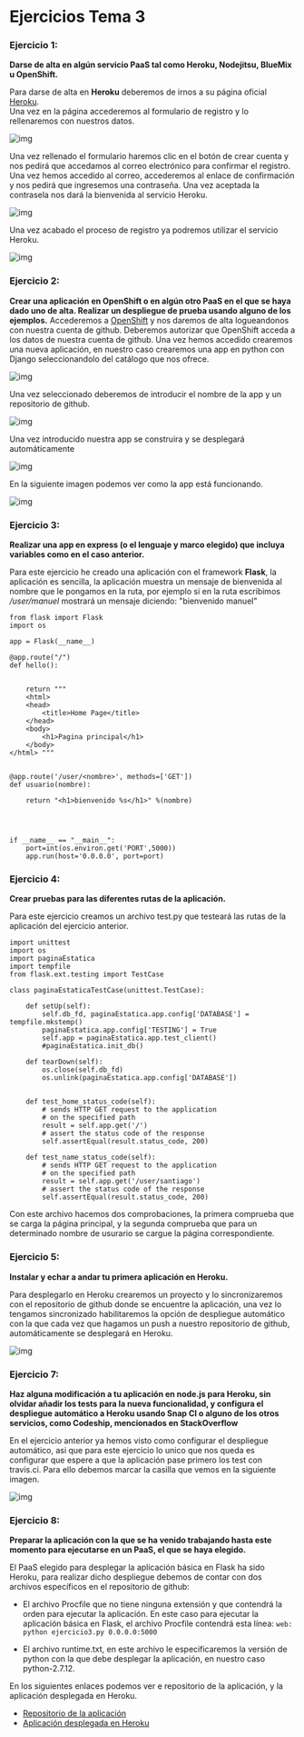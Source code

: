 # Ejercicios Tema 3

### Ejercicio 1:
**Darse de alta en algún servicio PaaS tal como Heroku, Nodejitsu, BlueMix u OpenShift.**

Para darse de alta en **Heroku** deberemos de irnos a su página oficial [Heroku](https://www.heroku.com).  
Una vez en la página accederemos al formulario de registro y lo rellenaremos con nuestros datos.

![img](https://github.com/manuelalonsobraojos/IV-Ejercicios/blob/master/Ejercicios-tema3/capturas/Captura2.PNG)

Una vez rellenado el formulario haremos clic en el botón de crear cuenta y nos pedirá que accedamos al correo electrónico para confirmar el registro.
Una vez hemos accedido al correo, accederemos al enlace de confirmación y nos pedirá que ingresemos una contraseña. Una vez aceptada la contrasela nos dará la bienvenida al servicio Heroku.

![img](https://github.com/manuelalonsobraojos/IV-Ejercicios/blob/master/Ejercicios-tema3/capturas/Captura1.PNG)

Una vez acabado el proceso de registro ya podremos utilizar el servicio Heroku.

![img](https://github.com/manuelalonsobraojos/IV-Ejercicios/blob/master/Ejercicios-tema3/capturas/Captura3.PNG)


### Ejercicio 2:
**Crear una aplicación en OpenShift o en algún otro PaaS en el que se haya dado uno de alta. Realizar un despliegue de prueba usando alguno de los ejemplos.**
Accederemos a [OpenShift](https://www.openshift.com) y nos daremos de alta logueandonos con nuestra cuenta de github. Deberemos autorizar que OpenShift acceda a los datos de nuestra cuenta de github.
Una vez hemos accedido crearemos una nueva aplicación, en nuestro caso crearemos una app en python con Django seleccionandolo del catálogo que nos ofrece.

![img](https://github.com/manuelalonsobraojos/IV-Ejercicios/blob/master/Ejercicios-tema3/capturas/Captura4.PNG)

Una vez seleccionado deberemos de introducir el nombre de la app y un repositorio de github.

![img](https://github.com/manuelalonsobraojos/IV-Ejercicios/blob/master/Ejercicios-tema3/capturas/Captura5.PNG)

Una vez introducido nuestra app se construira y se desplegará automáticamente

![img](https://github.com/manuelalonsobraojos/IV-Ejercicios/blob/master/Ejercicios-tema3/capturas/Captura6.PNG)

En la siguiente imagen podemos ver como la app está funcionando.

![img](https://github.com/manuelalonsobraojos/IV-Ejercicios/blob/master/Ejercicios-tema3/capturas/Captura7.PNG)


### Ejercicio 3:
**Realizar una app en express (o el lenguaje y marco elegido) que incluya variables como en el caso anterior.**

Para este ejercicio he creado una aplicación con el framework **Flask**, la aplicación es sencilla, la aplicación muestra un mensaje de bienvenida al nombre que le pongamos en la ruta, por ejemplo si en la ruta escribimos */user/manuel* mostrará un mensaje diciendo: "bienvenido manuel"

```
from flask import Flask
import os

app = Flask(__name__)

@app.route("/")
def hello():

	
    return """
	<html>
    <head>
        <title>Home Page</title>
    </head>
    <body> 
        <h1>Pagina principal</h1>
    </body> 
</html> """ 
 

@app.route('/user/<nombre>', methods=['GET'])
def usuario(nombre):
	
    return "<h1>bienvenido %s</h1>" %(nombre)


	
	
if __name__ == "__main__":
	port=int(os.environ.get('PORT',5000))
	app.run(host='0.0.0.0', port=port)
```

### Ejercicio 4:
**Crear pruebas para las diferentes rutas de la aplicación.**

Para este ejercicio creamos un archivo test.py que testeará las rutas de la aplicación del ejercicio anterior.

```
import unittest
import os
import paginaEstatica
import tempfile
from flask.ext.testing import TestCase

class paginaEstaticaTestCase(unittest.TestCase):

    def setUp(self):
        self.db_fd, paginaEstatica.app.config['DATABASE'] = tempfile.mkstemp()
        paginaEstatica.app.config['TESTING'] = True
        self.app = paginaEstatica.app.test_client()
        #paginaEstatica.init_db()

    def tearDown(self):
        os.close(self.db_fd)
        os.unlink(paginaEstatica.app.config['DATABASE'])


    def test_home_status_code(self):
        # sends HTTP GET request to the application
        # on the specified path
        result = self.app.get('/')
        # assert the status code of the response
        self.assertEqual(result.status_code, 200)

    def test_name_status_code(self):
        # sends HTTP GET request to the application
        # on the specified path
        result = self.app.get('/user/santiago')
        # assert the status code of the response
        self.assertEqual(result.status_code, 200)
```
Con este archivo hacemos dos comprobaciones, la primera comprueba que se carga la página principal, y la segunda comprueba que para un determinado nombre de usurario se cargue la página correspondiente.


### Ejercicio 5:
**Instalar y echar a andar tu primera aplicación en Heroku.**

Para desplegarlo en Heroku crearemos un proyecto y lo sincronizaremos con el repositorio de github donde se encuentre la aplicación, una vez lo tengamos sincronizado habilitaremos la opción de despliegue automático con la que cada vez que hagamos un push a nuestro repositorio de github, automáticamente se desplegará en Heroku.

![img](https://github.com/manuelalonsobraojos/IV-Ejercicios/blob/master/Ejercicios-tema3/capturas/Captura8.PNG)


### Ejercicio 7:
**Haz alguna modificación a tu aplicación en node.js para Heroku, sin olvidar añadir los tests para la nueva funcionalidad, y configura el despliegue automático a Heroku usando Snap CI o alguno de los otros servicios, como Codeship, mencionados en StackOverflow**

En el ejercicio anterior ya hemos visto como configurar el despliegue automático, asi que para este ejercicio lo unico que nos queda es configurar que espere a que la aplicación pase primero los test con travis.ci. Para ello debemos marcar la casilla que vemos en la siguiente imagen.

![img](https://github.com/manuelalonsobraojos/IV-Ejercicios/blob/master/Ejercicios-tema3/capturas/Captura9.PNG)


### Ejercicio 8:
**Preparar la aplicación con la que se ha venido trabajando hasta este momento para ejecutarse en un PaaS, el que se haya elegido.**

El PaaS elegido para desplegar la aplicación básica en Flask ha sido Heroku, para realizar dicho despliegue debemos de contar con dos archivos específicos en el repositorio de github:

- El archivo Procfile que no tiene ninguna extensión y que contendrá la orden para ejecutar la aplicación. En este caso para ejecutar la aplicación básica en Flask, el archivo Procfile contendrá esta línea: ```web: python ejercicio3.py 0.0.0.0:5000```

- El archivo runtime.txt, en este archivo le especificaremos la versión de python con la que debe desplegar la aplicación, en nuestro caso python-2.7.12.

En los siguientes enlaces podemos ver e repositorio de la aplicación, y la aplicación desplegada en Heroku.
- [Repositorio de la aplicación](https://github.com/manuelalonsobraojos/AppHeroku)
- [Aplicación desplegada en Heroku](https://ejercicio3manuelalonso.herokuapp.com/)








